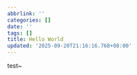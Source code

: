 ```yaml
---
abbrlink: ''
categories: []
date: ''
tags: []
title: Hello World
updated: '2025-09-20T21:16:16.768+08:00'
---
```

test~
